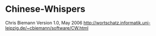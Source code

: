Chinese-Whispers
================

Chris Biemann Version 1.0, May 2006 http://wortschatz.informatik.uni-leipzig.de/~cbiemann/software/CW.html
